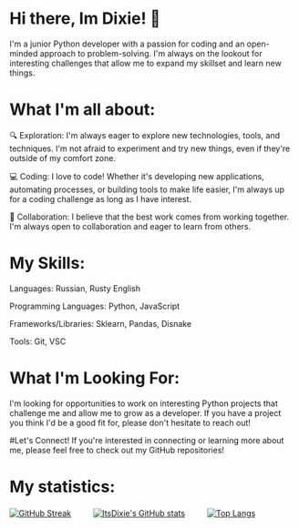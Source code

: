 # Hi there, Im Dixie! 👋

I'm a junior Python developer with a passion for coding and an open-minded approach to problem-solving. I'm always on the lookout for interesting challenges that allow me to expand my skillset and learn new things.

# What I'm all about:
🔍 Exploration: I'm always eager to explore new technologies, tools, and techniques. I'm not afraid to experiment and try new things, even if they're outside of my comfort zone.

💻 Coding: I love to code! Whether it's developing new applications, automating processes, or building tools to make life easier, I'm always up for a coding challenge as long as I have interest.

🤝 Collaboration: I believe that the best work comes from working together. I'm always open to collaboration and eager to learn from others.

# My Skills:

Languages: Russian, Rusty English

Programming Languages: Python, JavaScript

Frameworks/Libraries: Sklearn, Pandas, Disnake

Tools: Git, VSC

# What I'm Looking For:
I'm looking for opportunities to work on interesting Python projects that challenge me and allow me to grow as a developer. If you have a project you think I'd be a good fit for, please don't hesitate to reach out!

#Let's Connect!
If you're interested in connecting or learning more about me, please feel free to check out my GitHub repositories!

# My statistics:

[![GitHub Streak](http://github-readme-streak-stats.herokuapp.com?user=ItsDixie&theme=tokyonight)](https://git.io/streak-stats)ㅤㅤㅤ[![ItsDixie's GitHub stats](https://github-readme-stats.vercel.app/api?username=ItsDixie&show_icons=true&theme=tokyonight)](https://github.com/anuraghazra/github-readme-stats)ㅤㅤㅤ[![Top Langs](https://github-readme-stats.vercel.app/api/top-langs/?username=ItsDixie&layout=compact&theme=tokyonight)](https://github.com/anuraghazra/github-readme-stats) 




    
